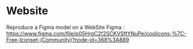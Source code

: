 # Website
Reproduce a Figma model on a WebSite
Figma : https://www.figma.com/file/p05HrgC2f2SCKVSftYNuPe/coolicons-%7C-Free-Iconset-(Community)?node-id=368%3A889
